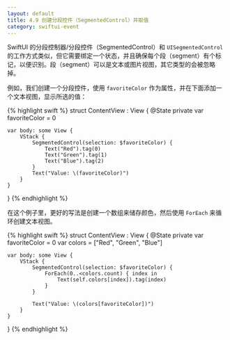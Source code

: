 ```yaml
---
layout: default
title: 4.9 创建分段控件（SegmentedControl）并取值
category: swiftui-event
---
```


SwiftUI 的分段控制器/分段控件（SegmentedControl）和 `UISegmentedControl` 的工作方式类似，但它需要绑定一个状态，并且确保每个段（segment）有个标记，以便识别。段（segment）可以是文本或图片视图，其它类型的会被忽略掉。

例如，我们创建一个分段控件，使用 `favoriteColor` 作为属性，并在下面添加一个文本视图，显示所选的值：

{% highlight swift %}
struct ContentView : View {
    @State private var favoriteColor = 0

    var body: some View {
        VStack {
            SegmentedControl(selection: $favoriteColor) {
                Text("Red").tag(0)
                Text("Green").tag(1)
                Text("Blue").tag(2)
            }
            Text("Value: \(favoriteColor)")
        }
    }
}
{% endhighlight %}

在这个例子里，更好的写法是创建一个数组来储存颜色，然后使用 `ForEach` 来循环创建文本视图。

{% highlight swift %}
struct ContentView : View {
    @State private var favoriteColor = 0
    var colors = ["Red", "Green", "Blue"]

    var body: some View {
        VStack {
            SegmentedControl(selection: $favoriteColor) {
                ForEach(0..<colors.count) { index in
                    Text(self.colors[index]).tag(index)
                }
            }

            Text("Value: \(colors[favoriteColor])")
        }
    }
}
{% endhighlight %}